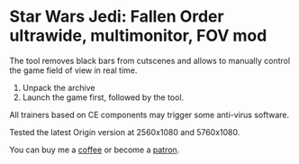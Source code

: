 # Star Wars Jedi: Fallen Order ultrawide, multimonitor, FOV mod

The tool removes black bars from cutscenes and allows to manually control the game field of view in real time.

1. Unpack the archive
2. Launch the game first, followed by the tool.

All trainers based on CE components may trigger some anti-virus software.

Tested the latest Origin version at 2560x1080 and 5760x1080.

You can buy me a [coffee](https://ko-fi.com/rozziroxx) or become a [patron](https://www.patreon.com/rozzi).
